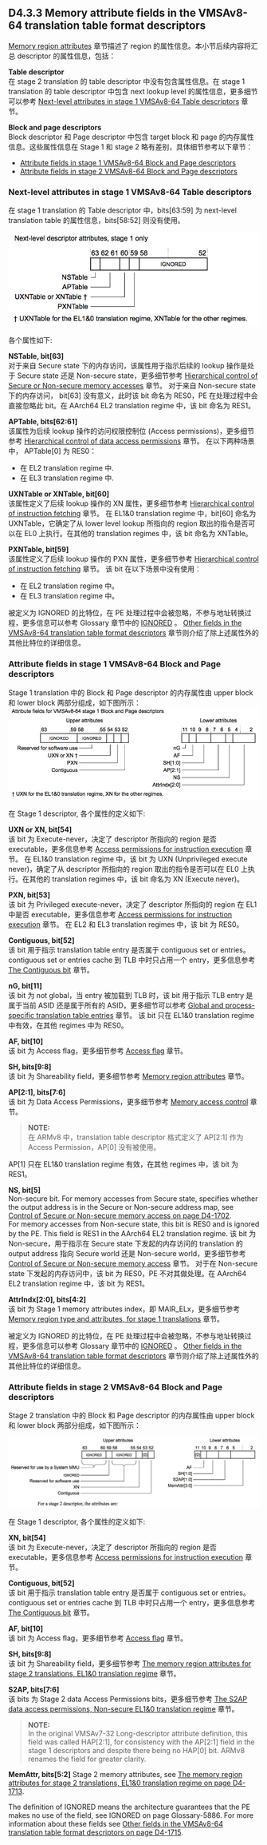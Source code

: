 ## D4.3.3 Memory attribute fields in the VMSAv8-64 translation table format descriptors

[Memory region attributes](#) 章节描述了 region 的属性信息。本小节后续内容将汇总 descriptor 的属性信息，包括：  

**Table descriptor**  
在 stage 2 translation 的 table descriptor 中没有包含属性信息。在 stage 1 translation 的 table descriptor 中包含 next lookup level 的属性信息，更多细节可以参考 [Next-level attributes in stage 1 VMSAv8-64 Table descriptors](#) 章节。

**Block and page descriptors**  
Block descriptor 和 Page descriptor 中包含 target block 和 page 的内存属性信息。这些属性信息在 Stage 1 和 stage 2 略有差别，具体细节参考以下章节：
* [Attribute fields in stage 1 VMSAv8-64 Block and Page descriptors](#)
* [Attribute fields in stage 2 VMSAv8-64 Block and Page descriptors](#)

### Next-level attributes in stage 1 VMSAv8-64 Table descriptors

在 stage 1 translation 的 Table descriptor 中，bits[63:59] 为 next-level translation table 的属性信息，bits[58:52] 则没有使用。

![](figure_d4_18.png)

各个属性如下:

**NSTable, bit[63]**  
对于来自 Secure state 下的内存访问，该属性用于指示后续的 lookup 操作是处于 Secure state 还是 Non-secure state，更多细节参考 [Hierarchical control of Secure or Non-secure memory accesses](#) 章节。
对于来自 Non-secure state 下的内存访问， bit[63] 没有意义，此时该 bit 命名为 RES0，PE 在处理过程中会直接忽略此 bit。在 AArch64 EL2 translation regime 中，该 bit 命名为 RES1。

**APTable, bits[62:61]**  
该属性为后续 lookup 操作的访问权限控制位 (Access permissions)，更多细节参考 [Hierarchical control of data access permissions](#) 章节。
在以下两种场景中， APTable[0] 为 RES0：
* 在 EL2 translation regime 中. 
* 在 EL3 translation regime 中.

**UXNTable or XNTable, bit[60]**  
该属性定义了后续 lookup 操作的 XN 属性，更多细节参考 [Hierarchical control of instruction fetching](#) 章节。
在 EL1&0 translation regime 中，bit[60] 命名为 UXNTable，它确定了从 lower level lookup 所指向的 region 取出的指令是否可以在 EL0 上执行。在其他的 translation regimes 中，该 bit 命名为 XNTable。

**PXNTable, bit[59]**  
该属性定义了后续 lookup 操作的 PXN 属性，更多细节参考 [Hierarchical control of instruction fetching](#) 章节。
该 bit 在以下场景中没有使用：
* 在 EL2 translation regime 中。
* 在 EL3 translation regime 中。

被定义为 IGNORED 的比特位，在 PE 处理过程中会被忽略，不参与地址转换过程，更多信息可以参考 Glossary 章节中的 [IGNORED](#) 。 [Other fields in the VMSAv8-64 translation table format descriptors](#) 章节则介绍了除上述属性外的其他比特位的详细信息。

### Attribute fields in stage 1 VMSAv8-64 Block and Page descriptors

Stage 1 translation 中的 Block 和 Page descriptor 的内存属性由 upper block 和 lower block 两部分组成，如下图所示：
![](figure_d4_19.png)

在 Stage 1 descriptor, 各个属性的定义如下:

**UXN or XN, bit[54]**  
该 bit 为 Execute-never，决定了 descriptor 所指向的 region 是否 executable，更多信息参考 [Access permissions for instruction execution](#) 章节。 
在 EL1&0 translation regime 中，该 bit 为 UXN (Unprivileged execute never)，确定了从 descriptor 所指向的 region 取出的指令是否可以在 EL0 上执行。在其他的 translation regimes 中，该 bit 命名为 XN (Execute never)。

**PXN, bit[53]**  
该 bit 为 Privileged execute-never，决定了 descriptor 所指向的 region 在 EL1 中是否 executable，更多信息参考 [Access permissions for instruction execution](#) 章节。 
在 EL2 和 EL3 translation regimes 中，该 bit 为 RES0。

**Contiguous, bit[52]**  
该 bit 用于指示 translation table entry 是否属于 contiguous set or entries。contiguous set or entries cache 到 TLB 中时只占用一个 entry，更多信息参考 [The Contiguous bit](#) 章节。

**nG, bit[11]**  
该 bit 为 not global，当 entry 被加载到 TLB 时，该 bit 用于指示 TLB entry 是属于当前 ASID 还是属于所有的 ASID，更多细节可以参考 [Global and process-specific translation table entries](#) 章节。
该 bit 只在 EL1&0 translation regime 中有效，在其他 regimes 中为 RES0。

**AF, bit[10]**  
该 bit 为 Access flag，更多细节参考 [Access flag](#) 章节。

**SH, bits[9:8]**  
该 bit 为 Shareability field，更多细节参考 [Memory region attributes](#) 章节。

**AP[2:1], bits[7:6]**  
该 bit 为 Data Access Permissions，更多细节参考 [Memory access control](#) 章节。
> **NOTE:**  
在 ARMv8 中，translation table descriptor 格式定义了 AP[2:1] 作为 Access Permission，AP[0] 没有被使用。

AP[1] 只在 EL1&0 translation regime 有效，在其他 regimes 中，该 bit 为 RES1。

**NS, bit[5]**  
Non-secure bit. For memory accesses from Secure state, specifies whether the output address is in the Secure or Non-secure address map, see [Control of Secure or Non-secure memory access on page D4-1702](#).  
For memory accesses from Non-secure state, this bit is RES0 and is ignored by the PE. This field is RES1 in the AArch64 EL2 translation regime.
该 bit 为 Non-secure，用于指示在 Secure state 下发起的内存访问的 translation 的 output address 指向 Secure world 还是 Non-secure world，更多细节参考 [Control of Secure or Non-secure memory access](#) 章节。
对于在 Non-secure state 下发起的内存访问中，该 bit 为 RES0，PE 不对其做处理。在 AArch64 EL2 translation regime 中，该 bit 为 RES1。

**AttrIndx[2:0], bits[4:2]**  
该 bit 为 Stage 1 memory attributes index，即 MAIR_ELx，更多细节参考 [Memory region type and attributes, for stage 1 translations](#) 章节。

被定义为 IGNORED 的比特位，在 PE 处理过程中会被忽略，不参与地址转换过程，更多信息可以参考 Glossary 章节中的 [IGNORED](#) 。 [Other fields in the VMSAv8-64 translation table format descriptors](#) 章节则介绍了除上述属性外的其他比特位的详细信息。

### Attribute fields in stage 2 VMSAv8-64 Block and Page descriptors

Stage 2 translation 中的 Block 和 Page descriptor 的内存属性由 upper block 和 lower block 两部分组成，如下图所示：

![](figure_d4_20.png)


在 Stage 1 descriptor, 各个属性的定义如下:

**XN, bit[54]**  
该 bit 为 Execute-never，决定了 descriptor 所指向的 region 是否 executable，更多信息参考 [Access permissions for instruction execution](#) 章节。 

**Contiguous, bit[52]**  
该 bit 用于指示 translation table entry 是否属于 contiguous set or entries。contiguous set or entries cache 到 TLB 中时只占用一个 entry，更多信息参考 [The Contiguous bit](#) 章节。

**AF, bit[10]**  
该 bit 为 Access flag，更多细节参考 [Access flag](#) 章节。

**SH, bits[9:8]**  
该 bit 为 Shareability field，更多细节参考 [The memory region attributes for stage 2 translations, EL1&0 translation regime](#) 章节。

**S2AP, bits[7:6]**  
该 bits 为 Stage 2 data Access Permissions bits，更多细节参考 [The S2AP data access permissions, Non-secure EL1&0 translation regime](#) 章节。
> **NOTE:**  
> In the original VMSAv7-32 Long-descriptor attribute definition, this field was called HAP[2:1], for consistency with the AP[2:1] field in the stage 1 descriptors and despite there being no HAP[0] bit. ARMv8 renames the field for greater clarity.


**MemAttr, bits[5:2]**
Stage 2 memory attributes, see [The memory region attributes for stage 2 translations, EL1&0 translation regime on page D4-1713](#).

The definition of IGNORED means the architecture guarantees that the PE makes no use of the field, see IGNORED on page Glossary-5886. For more information about these fields see [Other fields in the VMSAv8-64 translation table format descriptors on page D4-1715](#).
